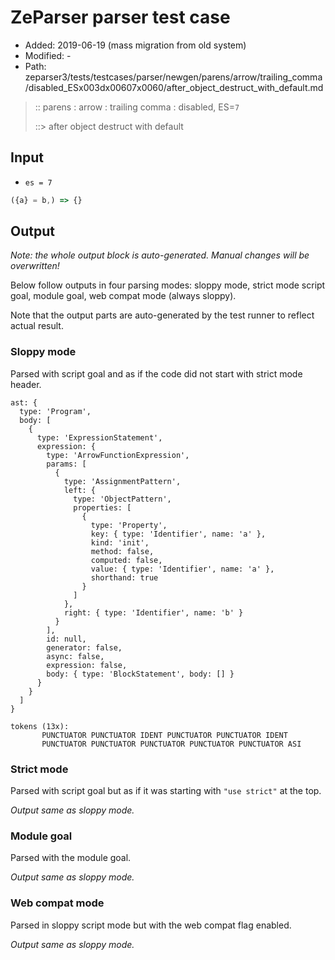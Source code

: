 # ZeParser parser test case

- Added: 2019-06-19 (mass migration from old system)
- Modified: -
- Path: zeparser3/tests/testcases/parser/newgen/parens/arrow/trailing_comma/disabled_ESx003dx00607x0060/after_object_destruct_with_default.md

> :: parens : arrow : trailing comma : disabled, ES=`7`
>
> ::> after object destruct with default

## Input

- `es = 7`

`````js
({a} = b,) => {}
`````

## Output

_Note: the whole output block is auto-generated. Manual changes will be overwritten!_

Below follow outputs in four parsing modes: sloppy mode, strict mode script goal, module goal, web compat mode (always sloppy).

Note that the output parts are auto-generated by the test runner to reflect actual result.

### Sloppy mode

Parsed with script goal and as if the code did not start with strict mode header.

`````
ast: {
  type: 'Program',
  body: [
    {
      type: 'ExpressionStatement',
      expression: {
        type: 'ArrowFunctionExpression',
        params: [
          {
            type: 'AssignmentPattern',
            left: {
              type: 'ObjectPattern',
              properties: [
                {
                  type: 'Property',
                  key: { type: 'Identifier', name: 'a' },
                  kind: 'init',
                  method: false,
                  computed: false,
                  value: { type: 'Identifier', name: 'a' },
                  shorthand: true
                }
              ]
            },
            right: { type: 'Identifier', name: 'b' }
          }
        ],
        id: null,
        generator: false,
        async: false,
        expression: false,
        body: { type: 'BlockStatement', body: [] }
      }
    }
  ]
}

tokens (13x):
       PUNCTUATOR PUNCTUATOR IDENT PUNCTUATOR PUNCTUATOR IDENT
       PUNCTUATOR PUNCTUATOR PUNCTUATOR PUNCTUATOR PUNCTUATOR ASI
`````

### Strict mode

Parsed with script goal but as if it was starting with `"use strict"` at the top.

_Output same as sloppy mode._

### Module goal

Parsed with the module goal.

_Output same as sloppy mode._

### Web compat mode

Parsed in sloppy script mode but with the web compat flag enabled.

_Output same as sloppy mode._
